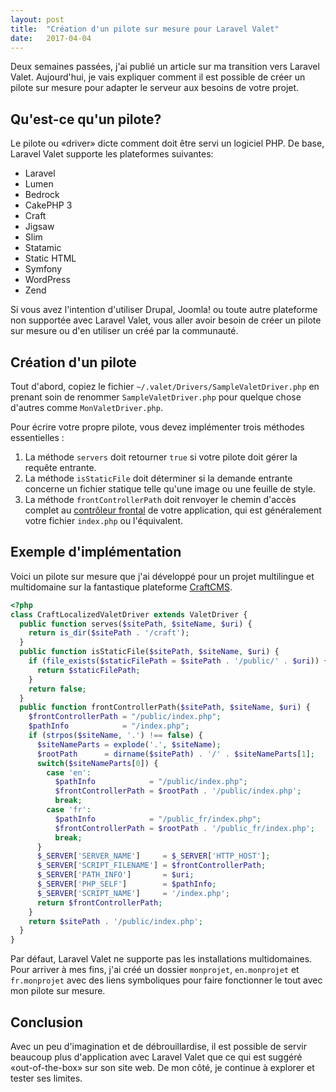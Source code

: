 ```yaml
---
layout: post
title:  "Création d'un pilote sur mesure pour Laravel Valet"
date:   2017-04-04
---
```


<p class="intro">
  <span class="dropcap">D</span>eux semaines passées, j'ai publié un article sur ma transition vers Laravel Valet.
  Aujourd'hui, je vais expliquer comment il est possible de créer un pilote sur mesure pour adapter le serveur aux besoins de votre projet.
</p>

## Qu'est-ce qu'un pilote?

Le pilote ou &laquo;driver&raquo; dicte comment doit être servi un logiciel PHP. De base, Laravel Valet supporte les plateformes suivantes:

- Laravel
- Lumen
- Bedrock
- CakePHP 3
- Craft
- Jigsaw
- Slim
- Statamic
- Static HTML
- Symfony
- WordPress
- Zend

Si vous avez l'intention d'utiliser Drupal, Joomla! ou toute autre plateforme non supportée avec Laravel Valet, vous aller avoir besoin de créer un pilote sur mesure ou d'en utiliser un créé par la communauté.

## Création d'un pilote

Tout d'abord, copiez le fichier `~/.valet/Drivers/SampleValetDriver.php` en prenant soin de renommer `SampleValetDriver.php` pour quelque chose d'autres comme `MonValetDriver.php`.

Pour écrire votre propre pilote, vous devez implémenter trois méthodes essentielles :

1. La méthode `servers` doit retourner `true` si votre pilote doit gérer la requête entrante.
2. La méthode `isStaticFile` doit déterminer si la demande entrante concerne un fichier statique telle qu'une image ou une feuille de style.
3. La méthode `frontControllerPath` doit renvoyer le chemin d'accès complet au <a href="https://en.wikipedia.org/wiki/Front_controller" title="Voir sur Wikipedia" target="_blank">contrôleur frontal</a> de votre application, qui est généralement votre fichier `index.php` ou l'équivalent.

## Exemple d'implémentation

Voici un pilote sur mesure que j'ai développé pour un projet multilingue et multidomaine sur la fantastique plateforme <a href="https://craftcms.com/" title="Site Web CraftCMS" target="_blank">CraftCMS</a>.

```php
<?php
class CraftLocalizedValetDriver extends ValetDriver {
  public function serves($sitePath, $siteName, $uri) {
    return is_dir($sitePath . '/craft');
  }
  public function isStaticFile($sitePath, $siteName, $uri) {
    if (file_exists($staticFilePath = $sitePath . '/public/' . $uri)) {
      return $staticFilePath;
    }
    return false;
  }
  public function frontControllerPath($sitePath, $siteName, $uri) {
    $frontControllerPath = "/public/index.php";
    $pathInfo            = "/index.php";
    if (strpos($siteName, '.') !== false) {
      $siteNameParts = explode('.', $siteName);
      $rootPath      = dirname($sitePath) . '/' . $siteNameParts[1];
      switch($siteNameParts[0]) {
        case 'en':
          $pathInfo            = "/public/index.php";
          $frontControllerPath = $rootPath . '/public/index.php';
          break;
        case 'fr':
          $pathInfo            = "/public_fr/index.php";
          $frontControllerPath = $rootPath . '/public_fr/index.php';
          break;
      }
      $_SERVER['SERVER_NAME']     = $_SERVER['HTTP_HOST'];
      $_SERVER['SCRIPT_FILENAME'] = $frontControllerPath;
      $_SERVER['PATH_INFO']       = $uri;
      $_SERVER['PHP_SELF']        = $pathInfo;
      $_SERVER['SCRIPT_NAME']     = '/index.php';
      return $frontControllerPath;
    }
    return $sitePath . '/public/index.php';
  }
}
```

Par défaut, Laravel Valet ne supporte pas les installations multidomaines. Pour arriver à mes fins, j'ai créé un dossier `monprojet`, `en.monprojet` et `fr.monprojet` avec des liens symboliques pour faire fonctionner le tout avec mon pilote sur mesure.

## Conclusion

Avec un peu d'imagination et de débrouillardise, il est possible de servir beaucoup plus d'application avec Laravel Valet que ce qui est suggéré &laquo;out-of-the-box&raquo; sur son site web.
De mon côté, je continue à explorer et tester ses limites.
